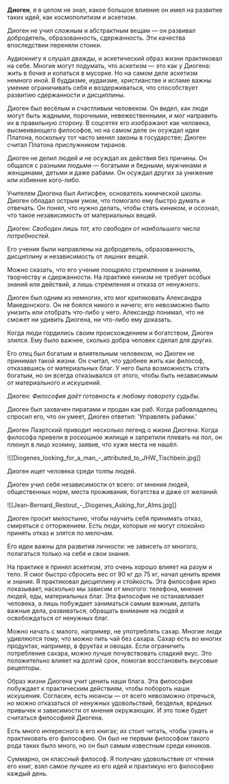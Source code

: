 
**Диоген**, я в целом не знал, какое большое влияние он имел на развитие таких идей, как космополитизм и аскетизм.

Диоген не учил сложным и абстрактным вещам — он развивал добродетель, образованность, сдержанность. Эти качества впоследствии переняли стоики.

Аудиокнигу я слушал дважды, и аскетический образ жизни практиковал на себе. Многие могут подумать, что аскетизм — это как у Диогена: жить в бочке и копаться в мусорке. Но на самом деле аскетизм немного иной. В буддизме, иудаизме, христианстве и исламе важны умение ограничивать себя и воздерживаться, что способствует развитию сдержанности и дисциплины.

Диоген был весёлым и счастливым человеком. Он видел, как люди могут быть жадными, порочными, невежественными, и мог направить их в правильную сторону. В соцсетях его изображают как человека, высмеивающего философов, но на самом деле он осуждал идеи Платона, поскольку тот часто менял законы в государстве; Диоген считал Платона прислужником тиранов.

Диоген не делил людей и не осуждал их действия без причины. Он общался с разными людьми — богатыми и бедными, мужчинами и женщинами, детьми и даже рабами. Он осуждал других за унижение или избиение кого-либо.

Учителем Диогена был Антисфен, основатель кинической школы. Диоген обладал острым умом, что помогало ему быстро думать и отвечать. Он понял, что нужно делать, чтобы стать киником, и осознал, что такое независимость от материальных вещей.

Диоген: *Свободен лишь тот, кто свободен от наибольшего числа потребностей.*

Его учения были направлены на добродетель, образованность, дисциплину и независимость от лишних вещей.

Можно сказать, что его учение поощряло стремление к знаниям, творчеству и сдержанности. На практике кинизм не требует особых знаний или действий, а лишь стремления и отказа от ненужного.

Диоген был одним из немногих, кто мог критиковать Александра Македонского. Он не боялся никого и ничего; его невозможно было унизить или отобрать что-либо у него. Александр понимал, что не сможет ни удивить Диогена, ни что-либо ему доказать.

Когда люди гордились своим происхождением и богатством, Диоген злился. Ему было важнее, сколько добра человек сделал для других.

Его отец был богатым и влиятельным человеком, но Диоген не принимал такой жизни. Он считал, что удобнее жить как философ, отказавшись от материальных благ. У него была возможность стать богатым, но он всегда отказывался от этого, чтобы быть независимым от материального и искушений.

Диоген: *Философия даёт готовность к любому повороту судьбы.*

Диоген был захвачен пиратами и продан как раб. Когда рабовладелец спросил его, что он умеет, Диоген ответил: 'Управлять рабами.'

Диоген Лаэртский приводит несколько легенд о жизни Диогена. Когда философа привели в роскошное жилище и запретили плевать на пол, он плюнул в лицо хозяину, заявив, что хуже места не нашёл.

![[Diogenes_looking_for_a_man_-_attributed_to_JHW_Tischbein.jpg]]

Диоген ищет человека среди толпы людей.

Диоген учил себя независимости от всего: от мнения людей, общественных норм, места проживания, богатства и даже от желаний.

![[Jean-Bernard_Restout_-_Diogenes_Asking_for_Alms.jpg]]

Диоген просит милостыню, чтобы научить себя принимать отказ, смиряться с отторжением. Есть люди, которые не могут спокойно принять отказ и злятся по мелочам.

Его идеи важны для развития личности: не зависеть от многого, полагаться только на себя и свои знания.

На практике я принял аскетизм, это очень хорошо влияет на разум и тело. Я смог быстро сбросить вес от 90 кг до 75 кг, начал ценить время и знания. Я практиковал дисциплину и стойкость. Эта философия ярко показывает, насколько мы зависим от многого: телефона, мнения людей, еды, материальных благ. Эта философия не останавливает человека, а лишь побуждает заниматься самым важным, делать важные дела, развиваться, обращать внимание на людей и освобождаться от ненужных благ.

Можно начать с малого, например, не употреблять сахар. Многие люди удивляются тому, что можно пить чай без сахара. Сахар есть во многих продуктах, например, в фруктах и овощах. Если ограничить потребление сахара, можно лучше почувствовать сладкий вкус. Это положительно влияет на долгий срок, помогая восстановить вкусовые рецепторы.

Образ жизни Диогена учит ценить наши блага. Эта философия побуждает к практическим действиям, чтобы побороть наши искушения. Согласен, есть нюансы — от всего невозможно отречься, но можно отказаться от ненужных удовольствий, безделья, вредных привычек и зависимости от мнения окружающих. И это тоже будет считаться философией Диогена.

Есть много интересного в его книгах; их стоит читать, чтобы узнать и практиковать его философию. Он был не первым философом такого рода таких было много, но он был самым известным среди киников.

Суммарно, он классный философ. Я получаю удовольствие от чтения его книг, взял самое лучшее из его идей и практикую его философию каждый день.